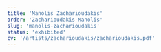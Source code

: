```yaml
---
title: 'Manolis Zacharioudakis'
order: 'Zacharioudakis-Manolis'
slug: 'manolis-zacharioudakis'
status: 'exhibited'
cv: '/artists/zacharioudakis/zacharioudakis.pdf'
---
```

